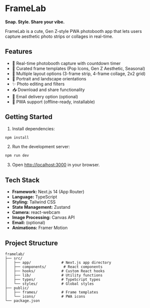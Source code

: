 # FrameLab

**Snap. Style. Share your vibe.**

FrameLab is a cute, Gen Z-style PWA photobooth app that lets users capture aesthetic photo strips or collages in real-time.

## Features

- 📸 Real-time photobooth capture with countdown timer
- 🎨 Curated frame templates (Pop Icons, Gen Z Aesthetic, Seasonal)
- 📱 Multiple layout options (3-frame strip, 4-frame collage, 2x2 grid)
- 🌈 Portrait and landscape orientations
- ✨ Photo editing and filters
- 📥 Download and share functionality
- 📧 Email delivery option (optional)
- 📱 PWA support (offline-ready, installable)

## Getting Started

1. Install dependencies:
```bash
npm install
```

2. Run the development server:
```bash
npm run dev
```

3. Open [http://localhost:3000](http://localhost:3000) in your browser.

## Tech Stack

- **Framework:** Next.js 14 (App Router)
- **Language:** TypeScript
- **Styling:** Tailwind CSS
- **State Management:** Zustand
- **Camera:** react-webcam
- **Image Processing:** Canvas API
- **Email:** (optional)
- **Animations:** Framer Motion

## Project Structure

```
framelab/
├── src/
│   ├── app/              # Next.js app directory
│   ├── components/        # React components
│   ├── hooks/            # Custom React hooks
│   ├── lib/              # Utility functions
│   ├── types/            # TypeScript types
│   └── styles/           # Global styles
├── public/
│   ├── frames/           # Frame templates
│   └── icons/            # PWA icons
└── package.json
```

